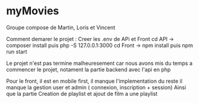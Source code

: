 # myMovies

Groupe compose de Martin, Loris et Vincent

Comment demarer le projet :
Creer les .env de APi et Front
cd API -> composer install puis php -S 127.0.0.1:3000
cd Front -> npm install puis npm run start

Le projet n'est pas termine malheuresement car nous avons mis du temps a commencer le projet, notament la partie backend avec l'api en php

Pour le front, il est en mobile first, il manque l'implementation du reste
il manque la gestion user et admin ( connexion, inscription + session)
Ainsi que la partie Creation de playlist et ajout de film a une playlist
